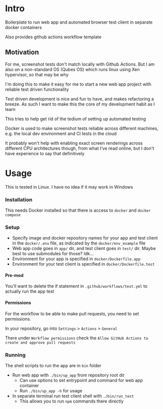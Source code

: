 # Intro

Boilerplate to run web app and automated browser test client in separate docker containers

Also provides github actions workflow template

## Motivation

For me, screenshot tests don't match locally with Github Actions. But I am also on a non-standard OS (Qubes OS) which runs linux using Xen hypervisor, so that may be why

I'm doing this to make it easy for me to start a new web app project with reliable test driven functionality

Test driven development is nice and fun to have, and makes refactoring a breeze.
As such I want to make this the core of my development habit as I learn

This tries to help get rid of the tedium of setting up automated testing

Docker is used to make screenshot tests reliable across different machines, e.g. the local dev environment and CI tests in the cloud

It probably won't help with enabling exact screen renderings across different CPU architectures though, from what I've read online, but I don't have experience to say that definitively

# Usage

This is tested in Linux. I have no idea if it may work in Windows

### Installation

This needs Docker installed so that there is access to `docker` and `docker compose`

### Setup

- Specify image and docker repository names for your app and test client in the `docker/.env` file, as indicated by the `docker/env_example` file
- Web app code goes in `app/` dir, and test client goes in `test/` dir. Maybe best to use submodules for those? Idk...
- Environment for your app is specified in `docker/Dockerfile.app`
- Environment for your test client is specified in `docker/Dockerfile.test`

#### Pre-mod
You'll want to delete the if statement in `.github/workflows/test.yml` to actually run the app test

#### Permissions
For the workflow to be able to make pull requests, you need to set permissions.

In your repository, go into `Settings` > `Actions` > `General`

There under `Workflow permissions` check the `Allow GitHub Actions to create and approve pull requests`

### Running

The shell scripts to run the app are in `bin` folder

- Run web app with `./bin/up_app` from repository root dir
  - Can use options to set entrypoint and command for web app container
  - Run `./bin/up_app -h` for usage
- In separate terminal run test client shell with `./bin/run_test`
  - This allows you to run `npm` commands there directly

